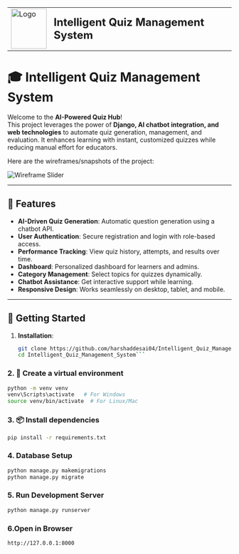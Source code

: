 <table style="border: 0; border-collapse: collapse;">
  <tr>
    <td style="border: 0;"><img src="assets/logo.png" alt="Logo" width="80" height="90" /></td>
    <td style="border: 0;"><h2 style="margin: 0;">Intelligent Quiz Management System</h2></td>
  </tr>
</table>

# 🎓 Intelligent Quiz Management System

Welcome to the **AI-Powered Quiz Hub**!  
This project leverages the power of **Django, AI chatbot integration, and web technologies** to automate quiz generation, management, and evaluation. It enhances learning with instant, customized quizzes while reducing manual effort for educators.

Here are the wireframes/snapshots of the project:

![Wireframe Slider](assets/wireframes.gif)

---

## 🌟 Features

- **AI-Driven Quiz Generation**: Automatic question generation using a chatbot API.  
- **User Authentication**: Secure registration and login with role-based access.  
- **Performance Tracking**: View quiz history, attempts, and results over time.  
- **Dashboard**: Personalized dashboard for learners and admins.  
- **Category Management**: Select topics for quizzes dynamically.  
- **Chatbot Assistance**: Get interactive support while learning.  
- **Responsive Design**: Works seamlessly on desktop, tablet, and mobile.  

---

## 🚀 Getting Started

1. **Installation**:
   ```bash
   git clone https://github.com/harshaddesai04/Intelligent_Quiz_Management_System.git
   cd Intelligent_Quiz_Management_System```

### 2. 🐍 Create a virtual environment 
```bash
python -m venv venv
venv\Scripts\activate   # For Windows
source venv/bin/activate  # For Linux/Mac

```
### 3. 📦 Install dependencies
```bash
pip install -r requirements.txt
```
### 4. Database Setup
```bash
python manage.py makemigrations
python manage.py migrate
```
### 5. Run Development Server
```bash
python manage.py runserver
```
### 6.Open in Browser
```bash
http://127.0.0.1:8000

```
  
